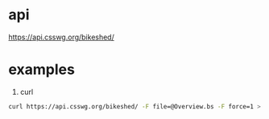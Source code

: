 # api
https://api.csswg.org/bikeshed/

# examples
1. curl
``` bash
curl https://api.csswg.org/bikeshed/ -F file=@Overview.bs -F force=1 > Overview.html
```
